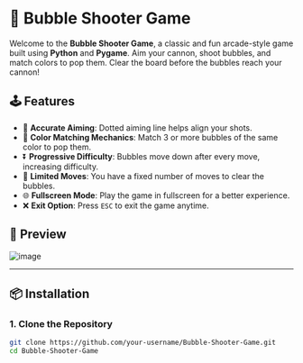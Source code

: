# 🎯 Bubble Shooter Game

Welcome to the **Bubble Shooter Game**, a classic and fun arcade-style game built using **Python** and **Pygame**. Aim your cannon, shoot bubbles, and match colors to pop them. Clear the board before the bubbles reach your cannon!


## 🕹️ Features

- 🎯 **Accurate Aiming**: Dotted aiming line helps align your shots.
- 🎨 **Color Matching Mechanics**: Match 3 or more bubbles of the same color to pop them.
- ⏬ **Progressive Difficulty**: Bubbles move down after every move, increasing difficulty.
- 🔢 **Limited Moves**: You have a fixed number of moves to clear the bubbles.
- 🌐 **Fullscreen Mode**: Play the game in fullscreen for a better experience.
- ❌ **Exit Option**: Press `ESC` to exit the game anytime.


## 📸 Preview

![image](https://github.com/user-attachments/assets/06ca2057-fc28-4436-8eae-a77393d7e7a2)


---

## 📦 Installation

### 1. Clone the Repository
```bash
git clone https://github.com/your-username/Bubble-Shooter-Game.git
cd Bubble-Shooter-Game
